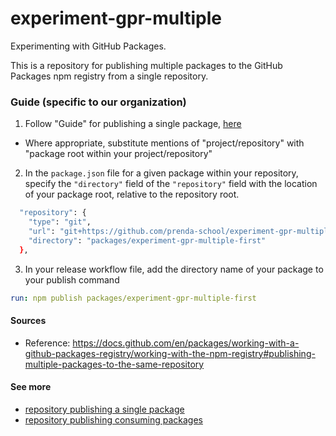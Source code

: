 # experiment-gpr-multiple
Experimenting with GitHub Packages.

This is a repository for publishing multiple packages to the GitHub Packages npm registry from a single repository.

### Guide (specific to our organization)
1. Follow "Guide" for publishing a single package, [here](https://github.com/prenda-school/experiment-gpr-single#guide-specific-to-our-organization)
  - Where appropriate, substitute mentions of "project/repository" with "package root within your project/repository"
2. In the `package.json` file for a given package within your repository, specify the `"directory"` field of the `"repository"` field with the location of your package root, relative to the repository root.
```bash
  "repository": {
    "type": "git",
    "url": "git+https://github.com/prenda-school/experiment-gpr-multiple.git",
    "directory": "packages/experiment-gpr-multiple-first"
  },
```
3. In your release workflow file, add the directory name of your package to your publish command
```yml
run: npm publish packages/experiment-gpr-multiple-first
```

#### Sources
- Reference: https://docs.github.com/en/packages/working-with-a-github-packages-registry/working-with-the-npm-registry#publishing-multiple-packages-to-the-same-repository

#### See more
- [repository publishing a single package](https://github.com/prenda-school/experiment-gpr-single)
- [repository publishing consuming packages](https://github.com/prenda-school/experiment-gpr-consumer)
